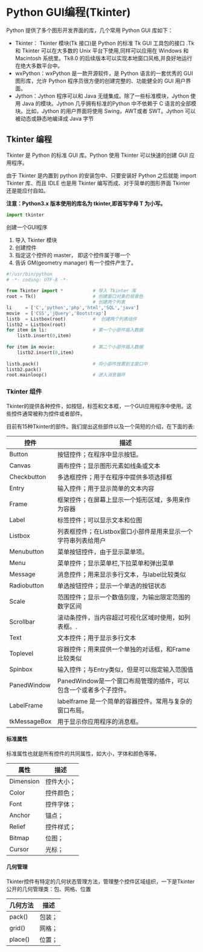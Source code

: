 # Python GUI编程(Tkinter)

Python 提供了多个图形开发界面的库，几个常用 Python GUI 库如下：

* Tkinter： Tkinter 模块(Tk 接口)是 Python 的标准 Tk GUI 工具包的接口 .Tk 和 Tkinter 可以在大多数的 Unix 平台下使用,同样可以应用在 Windows 和 Macintosh 系统里。Tk8.0 的后续版本可以实现本地窗口风格,并良好地运行在绝大多数平台中。
* wxPython：wxPython 是一款开源软件，是 Python 语言的一套优秀的 GUI 图形库，允许 Python 程序员很方便的创建完整的、功能健全的 GUI 用户界面。
* Jython：Jython 程序可以和 Java 无缝集成。除了一些标准模块，Jython 使用 Java 的模块。Jython 几乎拥有标准的Python 中不依赖于 C 语言的全部模块。比如，Jython 的用户界面将使用 Swing，AWT或者 SWT。Jython 可以被动态或静态地编译成 Java 字节


## Tkinter 编程
Tkinter 是 Python 的标准 GUI 库。Python 使用 Tkinter 可以快速的创建 GUI 应用程序。

由于 Tkinter 是内置到 python 的安装包中、只要安装好 Python 之后就能 import Tkinter 库、而且 IDLE 也是用 Tkinter 编写而成、对于简单的图形界面 Tkinter 还是能应付自如。

**注意：Python3.x 版本使用的库名为 tkinter,即首写字母 T 为小写。**

```python
import tkinter
```

创建一个GUI程序
1. 导入 Tkinter 模块
2. 创建控件
3. 指定这个控件的 master， 即这个控件属于哪一个
4. 告诉 GM(geometry manager) 有一个控件产生了。


```python
#!/usr/bin/python
# -*- coding: UTF-8 -*-
 
from Tkinter import *           # 导入 Tkinter 库
root = Tk()                     # 创建窗口对象的背景色
                                # 创建两个列表
li     = ['C','python','php','html','SQL','java']
movie  = ['CSS','jQuery','Bootstrap']
listb  = Listbox(root)          #  创建两个列表组件
listb2 = Listbox(root)
for item in li:                 # 第一个小部件插入数据
    listb.insert(0,item)
 
for item in movie:              # 第二个小部件插入数据
    listb2.insert(0,item)
 
listb.pack()                    # 将小部件放置到主窗口中
listb2.pack()
root.mainloop()                 # 进入消息循环
```

### Tkinter 组件
Tkinter的提供各种控件，如按钮，标签和文本框，一个GUI应用程序中使用。这些控件通常被称为控件或者部件。

目前有15种Tkinter的部件。我们提出这些部件以及一个简短的介绍，在下面的表:

控件	|	描述
-------|--------
Button	|	按钮控件；在程序中显示按钮。
Canvas	|	画布控件；显示图形元素如线条或文本
Checkbutton	|	多选框控件；用于在程序中提供多项选择框
Entry	|	输入控件；用于显示简单的文本内容
Frame	|	框架控件；在屏幕上显示一个矩形区域，多用来作为容器
Label	|	标签控件；可以显示文本和位图
Listbox	|	列表框控件；在Listbox窗口小部件是用来显示一个字符串列表给用户
Menubutton	|	菜单按钮控件，由于显示菜单项。
Menu	|	菜单控件；显示菜单栏,下拉菜单和弹出菜单
Message	|	消息控件；用来显示多行文本，与label比较类似
Radiobutton	|	单选按钮控件；显示一个单选的按钮状态
Scale	|	范围控件；显示一个数值刻度，为输出限定范围的数字区间
Scrollbar	|	滚动条控件，当内容超过可视化区域时使用，如列表框。.
Text	|	文本控件；用于显示多行文本
Toplevel	|	容器控件；用来提供一个单独的对话框，和Frame比较类似
Spinbox	|	输入控件；与Entry类似，但是可以指定输入范围值
PanedWindow	|	PanedWindow是一个窗口布局管理的插件，可以包含一个或者多个子控件。
LabelFrame	|	labelframe 是一个简单的容器控件。常用与复杂的窗口布局。
tkMessageBox	|	用于显示你应用程序的消息框。

#### 标准属性

标准属性也就是所有控件的共同属性，如大小，字体和颜色等等。

属性	|	描述
--------|------------
Dimension	|	控件大小；
Color	|	控件颜色；
Font	|	控件字体；
Anchor	|	锚点；
Relief	|	控件样式；
Bitmap	|	位图；
Cursor	|	光标；


#### 几何管理

Tkinter控件有特定的几何状态管理方法，管理整个控件区域组织，一下是Tkinter公开的几何管理类：包、网格、位置

几何方法	|	描述
-----------|---------
pack()	|	包装；
grid()	|	网格；
place()	|	位置；
